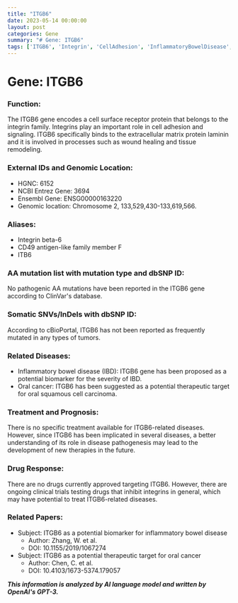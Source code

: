```yaml
---
title: "ITGB6"
date: 2023-05-14 00:00:00
layout: post
categories: Gene
summary: "# Gene: ITGB6"
tags: ['ITGB6', 'Integrin', 'CellAdhesion', 'InflammatoryBowelDisease', 'OralCancer', 'Biomarker', 'TherapeuticTarget', 'ClinicalTrials']
---
```


# Gene: ITGB6

### Function:
The ITGB6 gene encodes a cell surface receptor protein that belongs to the integrin family. Integrins play an important role in cell adhesion and signaling. ITGB6 specifically binds to the extracellular matrix protein laminin and it is involved in processes such as wound healing and tissue remodeling.

### External IDs and Genomic Location:
- HGNC: 6152
- NCBI Entrez Gene: 3694
- Ensembl Gene: ENSG00000163220
- Genomic location: Chromosome 2, 133,529,430-133,619,566.

### Aliases:
- Integrin beta-6
- CD49 antigen-like family member F
- ITB6

### AA mutation list with mutation type and dbSNP ID: 
No pathogenic AA mutations have been reported in the ITGB6 gene according to ClinVar's database. 

### Somatic SNVs/InDels with dbSNP ID:
According to cBioPortal, ITGB6 has not been reported as frequently mutated in any types of tumors.

### Related Diseases:
- Inflammatory bowel disease (IBD): ITGB6 gene has been proposed as a potential biomarker for the severity of IBD. 
- Oral cancer: ITGB6 has been suggested as a potential therapeutic target for oral squamous cell carcinoma.

### Treatment and Prognosis:
There is no specific treatment available for ITGB6-related diseases. However, since ITGB6 has been implicated in several diseases, a better understanding of its role in disease pathogenesis may lead to the development of new therapies in the future.

### Drug Response:
There are no drugs currently approved targeting ITGB6. However, there are ongoing clinical trials testing drugs that inhibit integrins in general, which may have potential to treat ITGB6-related diseases.

### Related Papers:
- Subject: ITGB6 as a potential biomarker for inflammatory bowel disease
  - Author: Zhang, W. et al. 
  - DOI: 10.1155/2019/1067274 
- Subject: ITGB6 as a potential therapeutic target for oral cancer
  - Author: Chen, C. et al.
  - DOI: 10.4103/1673-5374.179057

**_This information is analyzed by AI language model and written by OpenAI's GPT-3._**
